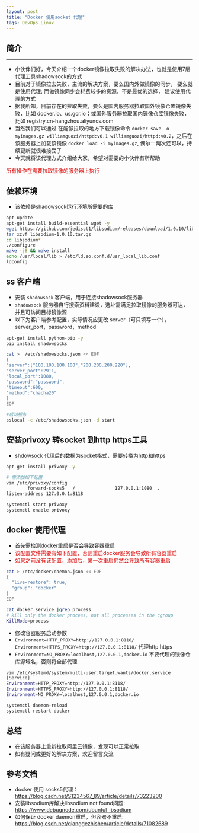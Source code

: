 ```yaml
---
layout: post
title: "Docker 使用socket 代理"
tags: DevOps Linux
---
```


## 简介
----
* 小伙伴们好，今天介绍一个docker镜像拉取失败的解决办法，也就是使用7层代理工具shadowsock的方式
* 目前对于镜像拉去失败，主流的解决方案，要么国内外做镜像的同步， 要么就是使用代理; 而做镜像同步会耗费较多的资源，不是最优的选择， 建议使用代理的方式
* 据我所知，目前存在的拉取失败，要么是国内服务器拉取国外镜像仓库镜像失败，比如 docker.io、us.gcr.io；或国外服务器拉取国内镜像仓库镜像失败，比如 registry.cn-hangzhou.aliyuncs.com
* 当然我们可以通过 在能够拉取的地方下载镜像命令 `docker save -o myimages.gz williamguozi/httpd:v0.1 williamguozi/httpd:v0.2`，之后在该服务器上加载该镜像 `docker load -i myimages.gz`, 偶尔一两次还可以，持续更新就很难接受了
* 今天就将该代理方式介绍给大家，希望对需要的小伙伴有所帮助

<font color="#dd0000">所有操作在需要拉取镜像的服务器上执行</font>
## 依赖环境
* 该依赖是shadowsock运行环境所需要的库

```bash
apt update
apt-get install build-essential wget -y
wget https://github.com/jedisct1/libsodium/releases/download/1.0.10/libsodium-1.0.10.tar.gz
tar xzvf libsodium-1.0.10.tar.gz
cd libsodium*
./configure
make -j8 && make install
echo /usr/local/lib > /etc/ld.so.conf.d/usr_local_lib.conf
ldconfig
```


## ss 客户端
* 安装 `shadowsock` 客户端，用于连接shadowsock服务器
* `shadowsock` 服务器自行搜索资料建设，选址需满足拉取镜像的服务器可达，并且可访问目标镜像源
* 以下为客户端参考配置，实际情况应更改 server（可只填写一个），server_port，password，method

```bash
apt-get install python-pip -y
pip install shadowsocks

cat >  /etc/shadowsocks.json << EOF
{
"server":["100.100.100.100","200.200.200.220"],
"server_port":2911,
"local_port":1080,
"password":"password",
"timeout":600,
"method":"chacha20"
}
EOF

#启动服务
sslocal -c /etc/shadowsocks.json -d start
```


## 安装privoxy 转socket 到http https工具
* shdowsock 代理后的数据为socket格式，需要转换为http和https

```bash
apt-get install privoxy -y

# 需添加如下配置
vim /etc/privoxy/config
        forward-socks5   /               127.0.0.1:1080  .
listen-address 127.0.0.1:8118

systemctl start privoxy
systemctl enable privoxy
```

## docker 使用代理
* 首先需检测docker重启是否会导致容器重启
* <font color="#dd0000">该配置文件需要有如下配置，否则重启docker服务会导致所有容器重启</font>
* <font color="#dd0000">如果之前没有该配置，添加后，第一次重启仍然会导致所有容器重启</font>

```bash
cat > /etc/docker/daemon.json << EOF
{
  "live-restore": true,
  "group": "docker"
}
EOF

cat docker.service |grep process
# kill only the docker process, not all processes in the cgroup
KillMode=process
```

* 修改容器服务启动参数
* `Environment=HTTP_PROXY=http://127.0.0.1:8118/` `Environment=HTTPS_PROXY=http://127.0.0.1:8118/` 代理http https
* `Environment=NO_PROXY=localhost,127.0.0.1,docker.io` 不要代理的镜像仓库源域名，否则将全部代理

```bash
vim /etc/systemd/system/multi-user.target.wants/docker.service
[Service]
Environment=HTTP_PROXY=http://127.0.0.1:8118/
Environment=HTTPS_PROXY=http://127.0.0.1:8118/
Environment=NO_PROXY=localhost,127.0.0.1,docker.io

systemctl daemon-reload
systemctl restart docker
```

## 总结
* 在该服务器上重新拉取阿里云镜像，发现可以正常拉取
* 如有疑问或更好的解决方案，欢迎留言交流


## 参考文档
* docker 使用 socks5代理：<https://blog.csdn.net/S1234567_89/article/details/73223200>
* 安装libsodium库解决libsodium not found问题: <https://www.debugnode.com/ubuntul_ibsodium>
* 如何保证 docker daemon重启，但容器不重启: <https://blog.csdn.net/qianggezhishen/article/details/71082689>